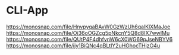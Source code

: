 # CLI-App
https://monosnap.com/file/HnvpyqaBAvW0GzWzUh6qalKlXMaJoe
https://monosnap.com/file/Oi36oOGZcg5pNkcnY5Q8d8IX7wwIMu
https://monosnap.com/file/QUtP4F4dhfvnW6cX0WG69pJseNBYV6
https://monosnap.com/file/ijy1BiQNc4qBLtlY2uHGhocTHjzO4u
